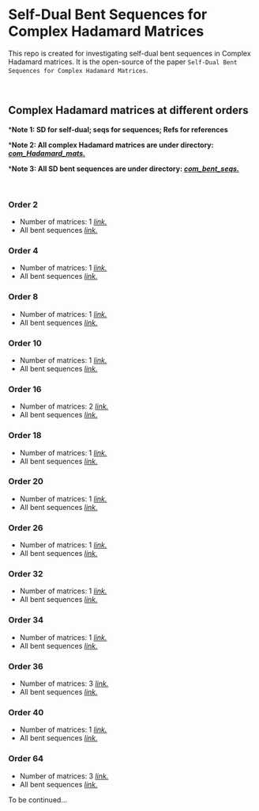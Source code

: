 # Self-Dual Bent Sequences for Complex Hadamard Matrices

This repo is created for investigating self-dual bent sequences in Complex Hadamard matrices. It is the open-source of the paper `Self-Dual Bent Sequences for Complex Hadamard Matrices`.

<br/>

## Complex Hadamard matrices at different orders

***Note 1: SD for self-dual; seqs for sequences; Refs for references**

***Note 2: All complex Hadamard matrices are under directory: [*com_Hadamard_mats.*](./com_Hadamard_mats)**

***Note 3: All SD bent sequences are under directory: [*com_bent_seqs.*](./com_bent_seqs)**

<br/>

### Order 2

- Number of matrices: 1 [*link.*](./com_Hadamard_mats/Com_H_v2.txt)
- All bent sequences [*link.*](./com_bent_seqs/log_sd_bent_complex_v2.log)

### Order 4

- Number of matrices: 1 [*link.*](./com_Hadamard_mats/Com_H_v4.txt)
- All bent sequences [*link.*](./com_bent_seqs/log_sd_bent_complex_v4.log)

### Order 8

- Number of matrices: 1 [*link.*](./com_Hadamard_mats/Com_H_v8.txt)
- All bent sequences [*link.*](./com_bent_seqs/log_sd_bent_complex_v8.log)

### Order 10

- Number of matrices: 1 [*link.*](./com_Hadamard_mats/Com_H_v10.txt)
- All bent sequences [*link.*](./com_bent_seqs/log_sd_bent_complex_v10.log)

### Order 16

- Number of matrices: 2 [*link.*](./com_Hadamard_mats/Com_H_v16.txt)
- All bent sequences [*link.*](./com_bent_seqs/log_sd_bent_complex_v16.log)

### Order 18

- Number of matrices: 1 [*link.*](./com_Hadamard_mats/Com_H_v18.txt)
- All bent sequences [*link.*](./com_bent_seqs/log_sd_bent_complex_v18.log)

### Order 20

- Number of matrices: 1 [*link.*](./com_Hadamard_mats/Com_H_v20.txt)
- All bent sequences [*link.*](./com_bent_seqs/log_sd_bent_complex_v20.log)

### Order 26

- Number of matrices: 1 [*link.*](./com_Hadamard_mats/Com_H_v26.txt)
- All bent sequences [*link.*](./com_bent_seqs/log_sd_bent_complex_v26.log)

### Order 32

- Number of matrices: 1 [*link.*](./com_Hadamard_mats/Com_H_v32.txt)
- All bent sequences [*link.*](./com_bent_seqs/log_sd_bent_complex_v32.log)

### Order 34

- Number of matrices: 1 [*link.*](./com_Hadamard_mats/Com_H_v34.txt)
- All bent sequences [*link.*](./com_bent_seqs/log_sd_bent_complex_v34.log)

### Order 36

- Number of matrices: 3 [*link.*](./com_Hadamard_mats/Com_H_v36.txt)
- All bent sequences [*link.*](./com_bent_seqs/log_sd_bent_complex_v36.log)

### Order 40

- Number of matrices: 1 [*link.*](./com_Hadamard_mats/Com_H_v40.txt)
- All bent sequences [*link.*](./com_bent_seqs/log_sd_bent_complex_v40.log)

### Order 64

- Number of matrices: 3 [*link.*](./com_Hadamard_mats/Com_H_v64.txt)
- All bent sequences [*link.*](./com_bent_seqs/log_sd_bent_complex_v64.log)


To be continued...


<template>
### Order xx

- Number of matrices: 1 [*link.*](./com_Hadamard_mats/Com_H_vxx.txt)
- All bent sequences [*link.*](./com_bent_seqs/log_sd_bent_complex_vxx.log)
- Refs: 
  - citation